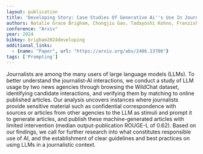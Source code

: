 ```yaml
---
layout: publication
title: 'Developing Story: Case Studies Of Generative Ai''s Use In Journalism'
authors: Natalie Grace Brigham, Chongjiu Gao, Tadayoshi Kohno, Franziska Roesner, Niloofar Mireshghallah
conference: "Arxiv"
year: 2024
bibkey: brigham2024developing
additional_links:
  - {name: "Paper", url: "https://arxiv.org/abs/2406.13706"}
tags: ['Prompting']
---
```

Journalists are among the many users of large language models (LLMs). To
better understand the journalist-AI interactions, we conduct a study of LLM
usage by two news agencies through browsing the WildChat dataset, identifying
candidate interactions, and verifying them by matching to online published
articles. Our analysis uncovers instances where journalists provide sensitive
material such as confidential correspondence with sources or articles from
other agencies to the LLM as stimuli and prompt it to generate articles, and
publish these machine-generated articles with limited intervention (median
output-publication ROUGE-L of 0.62). Based on our findings, we call for further
research into what constitutes responsible use of AI, and the establishment of
clear guidelines and best practices on using LLMs in a journalistic context.

